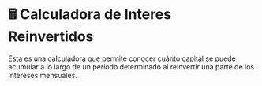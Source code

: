 # 🖩 Calculadora de Interes Reinvertidos
 Esta es una calculadora que permite conocer cuánto capital se puede acumular a lo largo de un período determinado al reinvertir una parte de los intereses mensuales.
